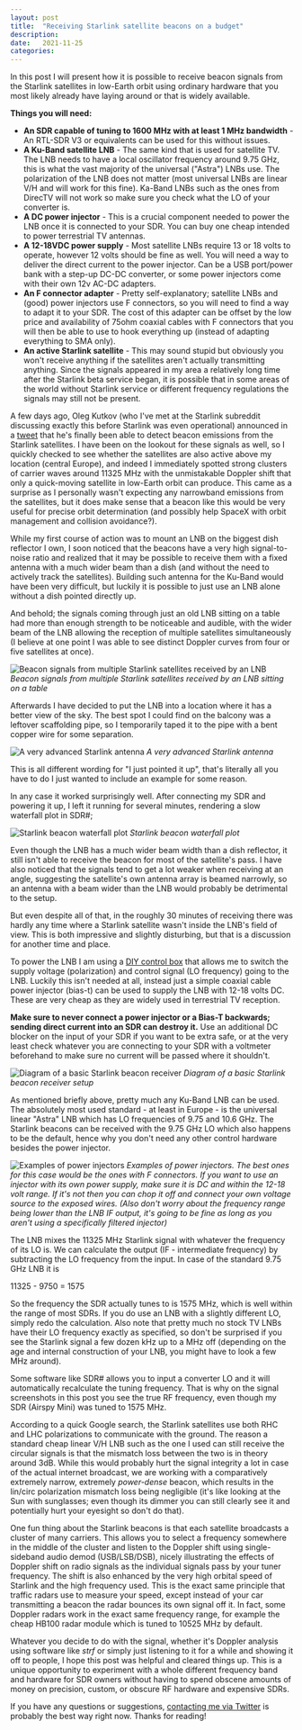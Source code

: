 ```yaml
---
layout: post
title:  "Receiving Starlink satellite beacons on a budget"
description:
date:   2021-11-25
categories: 
---
```

In this post I will present how it is possible to receive beacon signals from the Starlink satellites in low-Earth orbit using ordinary hardware that you most likely already have laying around or that is widely available.  

**Things you will need:**
* **An SDR capable of tuning to 1600 MHz with at least 1 MHz bandwidth** - An RTL-SDR V3 or equivalents can be used for this without issues.
* **A Ku-Band satellite LNB** - The same kind that is used for satellite TV. The LNB needs to have a local oscillator frequency around 9.75 GHz, this is what the vast majority of the universal ("Astra") LNBs use. The polarization of the LNB does not matter (most universal LNBs are linear V/H and will work for this fine). Ka-Band LNBs such as the ones from DirecTV will not work so make sure you check what the LO of your converter is.
* **A DC power injector** - This is a crucial component needed to power the LNB once it is connected to your SDR. You can buy one cheap intended to power terrestrial TV antennas.
* **A 12-18VDC power supply** - Most satellite LNBs require 13 or 18 volts to operate, however 12 volts should be fine as well. You will need a way to deliver the direct current to the power injector. Can be a USB port/power bank with a step-up DC-DC converter, or some power injectors come with their own 12v AC-DC adapters.
* **An F connector adapter** - Pretty self-explanatory; satellite LNBs and (good) power injectors use F connectors, so you will need to find a way to adapt it to your SDR. The cost of this adapter can be offset by the low price and availability of 75ohm coaxial cables with F connectors that you will then be able to use to hook everything up (instead of adapting everything to SMA only).
* **An active Starlink satellite** - This may sound stupid but obviously you won't receive anything if the satellites aren't actually transmitting anything. Since the signals appeared in my area a relatively long time after the Starlink beta service began, it is possible that in some areas of the world without Starlink service or different frequency regulations the signals may still not be present.

A few days ago, Oleg Kutkov (who I've met at the Starlink subreddit discussing exactly this before Starlink was even operational) announced in a [tweet](https://twitter.com/olegkutkov/status/1459842850569342977) that he's finally been able to detect beacon emissions from the Starlink satellites. I have been on the lookout for these signals as well, so I quickly checked to see whether the satellites are also active above my location (central Europe), and indeed I immediately spotted strong clusters of carrier waves around 11325 MHz with the unmistakable Doppler shift that only a quick-moving satellite in low-Earth orbit can produce. This came as a surprise as I personally wasn't expecting any narrowband emissions from the satellites, but it does make sense that a beacon like this would be very useful for precise orbit determination (and possibly help SpaceX with orbit management and collision avoidance?).  

While my first course of action was to mount an LNB on the biggest dish reflector I own, I soon noticed that the beacons have a very high signal-to-noise ratio and realized that it may be possible to receive them with a fixed antenna with a much wider beam than a dish (and without the need to actively track the satellites). Building such antenna for the Ku-Band would have been very difficult, but luckily it is possible to just use an LNB alone without a dish pointed directly up.

And behold; the signals coming through just an old LNB sitting on a table had more than enough strength to be noticeable and audible, with the wider beam of the LNB allowing the reception of multiple satellites simultaneously (I believe at one point I was able to see distinct Doppler curves from four or five satellites at once).

![Beacon signals from multiple Starlink satellites received by an LNB](https://raw.githubusercontent.com/sgcderek/sgcderek.github.io/main/images/starlink-beacon-receiver/fft-short.png)
*Beacon signals from multiple Starlink satellites received by an LNB sitting on a table*

Afterwards I have decided to put the LNB into a location where it has a better view of the sky. The best spot I could find on the balcony was a leftover scaffolding pipe, so I temporarily taped it to the pipe with a bent copper wire for some separation.

![A very advanced Starlink antenna](https://raw.githubusercontent.com/sgcderek/sgcderek.github.io/main/images/starlink-beacon-receiver/lnb.png)
*A very advanced Starlink antenna*

This is all different wording for "I just pointed it up", that's literally all you have to do I just wanted to include an example for some reason.

In any case it worked surprisingly well. After connecting my SDR and powering it up, I left it running for several minutes, rendering a slow waterfall plot in SDR#;

![Starlink beacon waterfall plot](https://raw.githubusercontent.com/sgcderek/sgcderek.github.io/main/images/starlink-beacon-receiver/fft-long.png)
*Starlink beacon waterfall plot*

Even though the LNB has a much wider beam width than a dish reflector, it still isn't able to receive the beacon for most of the satellite's pass. I have also noticed that the signals tend to get a lot weaker when receiving at an angle, suggesting the satellite's own antenna array is beamed narrowly, so an antenna with a beam wider than the LNB would probably be detrimental to the setup.

But even despite all of that, in the roughly 30 minutes of receiving there was hardly any time where a Starlink satellite wasn't inside the LNB's field of view. This is both impressive and slightly disturbing, but that is a discussion for another time and place.

To power the LNB I am using a [DIY control box](https://twitter.com/dereksgc/status/1414712716502126593) that allows me to switch the supply voltage (polarization) and control signal (LO frequency) going to the LNB. Luckily this isn't needed at all, instead just a simple coaxial cable power injector (bias-t) can be used to supply the LNB with 12-18 volts DC. These are very cheap as they are widely used in terrestrial TV reception.

**Make sure to never connect a power injector or a Bias-T backwards; sending direct current into an SDR can destroy it.** Use an additional DC blocker on the input of your SDR if you want to be extra safe, or at the very least check whatever you are connecting to your SDR with a voltmeter beforehand to make sure no current will be passed where it shouldn't.

![Diagram of a basic Starlink beacon receiver](https://raw.githubusercontent.com/sgcderek/sgcderek.github.io/main/images/starlink-beacon-receiver/diagram.png)
*Diagram of a basic Starlink beacon receiver setup*

As mentioned briefly above, pretty much any Ku-Band LNB can be used. The absolutely most used standard - at least in Europe - is the universal linear "Astra" LNB which has LO frequencies of 9.75 and 10.6 GHz. The Starlink beacons can be received with the 9.75 GHz LO which also happens to be the default, hence why you don't need any other control hardware besides the power injector.

![Examples of power injectors](https://raw.githubusercontent.com/sgcderek/sgcderek.github.io/main/images/4/injectors.jpeg)
*Examples of power injectors. The best ones for this case would be the ones with F connectors. If you want to use an injector with its own power supply, make sure it is DC and within the 12-18 volt range. If it's not then you can chop it off and connect your own voltage source to the exposed wires. (Also don't worry about the frequency range being lower than the LNB IF output, it's going to be fine as long as you aren't using a specifically filtered injector)*

The LNB mixes the 11325 MHz Starlink signal with whatever the frequency of its LO is. We can calculate the output (IF - intermediate frequency) by subtracting the LO frequency from the input. In case of the standard 9.75 GHz LNB it is

11325 - 9750 = 1575

So the frequency the SDR actually tunes to is 1575 MHz, which is well within the range of most SDRs. If you do use an LNB with a slightly different LO, simply redo the calculation. Also note that pretty much no stock TV LNBs have their LO frequency exactly as specified, so don't be surprised if you see the Starlink signal a few dozen kHz up to a MHz off (depending on the age and internal construction of your LNB, you might have to look a few MHz around).

Some software like SDR# allows you to input a converter LO and it will automatically recalculate the tuning frequency. That is why on the signal screenshots in this post you see the true RF frequency, even though my SDR (Airspy Mini) was tuned to 1575 MHz.

According to a quick Google search, the Starlink satellites use both RHC and LHC polarizations to communicate with the ground. The reason a standard cheap linear V/H LNB such as the one I used can still receive the circular signals is that the mismatch loss between the two is in theory around 3dB. While this would probably hurt the signal integrity a lot in case of the actual internet broadcast, we are working with a comparatively extremely narrow, extremely *power-dense* beacon, which results in the lin/circ polarization mismatch loss being negligible (it's like looking at the Sun with sunglasses; even though its dimmer you can still clearly see it and potentially hurt your eyesight so don't do that).

One fun thing about the Starlink beacons is that each satellite broadcasts a cluster of many carriers. This allows you to select a frequency somewhere in the middle of the cluster and listen to the Doppler shift using single-sideband audio demod (USB/LSB/DSB), nicely illustrating the effects of Doppler shift on radio signals as the individual signals pass by your tuner frequency. The shift is also enhanced by the very high orbital speed of Starlink and the high frequency used. This is the exact same principle that traffic radars use to measure your speed, except instead of your car transmitting a beacon the radar bounces its own signal off it. In fact, some Doppler radars work in the exact same frequency range, for example the cheap HB100 radar module which is tuned to 10525 MHz by default.

Whatever you decide to do with the signal, whether it's Doppler analysis using software like *strf* or simply just listening to it for a while and showing it off to people, I hope this post was helpful and cleared things up. This is a unique opportunity to experiment with a whole different frequency band and hardware for SDR owners without having to spend obscene amounts of money on precision, custom, or obscure RF hardware and expensive SDRs.

If you have any questions or suggestions, [contacting me via Twitter](https://twitter.com/dereksgc) is probably the best way right now. Thanks for reading!
